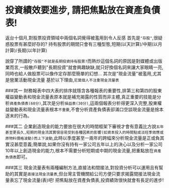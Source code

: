 # 投資績效要進步, 請把焦點放在資產負債表!

返台十個月,對股票投資領域中兩個名詞覺得被濫用到令人反感
首先是`"存股"`,很疑惑股票有甚麼好存的?
持有股票的期間只會有三種型態,短期(以天計算)/中期(以月計算)/長期(以年計算)

說穿了所謂的`"存股"不就是長期投資持有股票?`而熱炒這個名詞的原因是對媒體或出版業而言,一般散戶聽到"長期投資"就會興趣缺缺,就只好換個名詞來讓大家眼睛一亮,同時也給人做股票可以像作定存那麼簡單的幻想...
其次是"現金流量"被濫用,尤其是營業活動現金流量
基於以下理由,`尼莫個人不注重現金流量表`

###其一
財務報表中四大表的排序就隱含各種報表的重要性,排第三和第四的股東權益變動表和現金流量表原本就是補充揭露的性質而非主體,真正重要的技能是分析`資產負債表(60分)`,其次是分析`損益表(30分)`,這兩個報表分析得更深入完整,股東權益變動表和現金流量表根本`不重要`,不會分析資產負債表卻滿口空談現金流量是捨本逐末的行為。

###其二
企業創造現金的能力要放在很大的時間框架下審視才會有意義比方說`五年甚至更長久,短期的現金流其實很容易受到各種因素的影響(如資本投入的時間點或淡旺季效應或原物料價格波動)而上下波動`,此時以季度甚至一兩年的跨幅來分析現金流量是正或負其實沒甚麼意義;簡單說,如果你沒有持有一家公司五年以上的決心以及分析一家公司10年以上創造現金的能力,根本不需要分析短期或中期的現金流量,把重點放在`資產負債表`即可。

###其三
現金流量表有兩種編制方法,直接法和間接法,對投資分析可以運用且有幫助的其實是`直接法現金流量表`,但台灣主管機關給公司方便只要求揭露間接法現金流量表忘了現金流量(表)吧! 把焦點放在資產負債表,投資績效很快就會有長足的進步!
